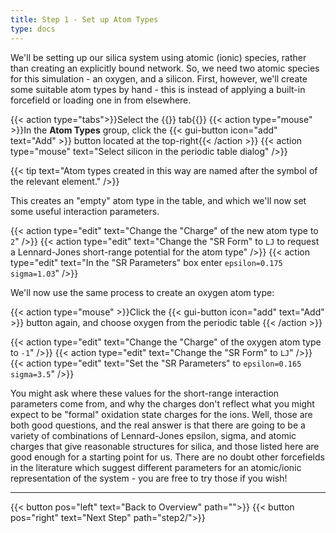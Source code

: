 ```yaml
---
title: Step 1 - Set up Atom Types
type: docs
---
```



We'll be setting up our silica system using atomic (ionic) species, rather than creating an explicitly bound network. So, we need two atomic species for this simulation - an oxygen, and a silicon. First, however, we'll create some suitable atom types by hand - this is instead of applying a built-in forcefield or loading one in from elsewhere.

{{< action type="tabs">}}Select the {{<gui-tab type="ff" text="Forcefield">}} tab{{</action>}}
{{< action type="mouse" >}}In the **Atom Types** group, click the {{< gui-button icon="add" text="Add" >}} button located at the top-right{{< /action >}}
{{< action type="mouse" text="Select silicon in the periodic table dialog" />}}

{{< tip text="Atom types created in this way are named after the symbol of the relevant element." />}}

This creates an "empty" atom type in the table, and which we'll now set some useful interaction parameters.

{{< action type="edit" text="Change the \"Charge\" of the new atom type to `2`" />}}
{{< action type="edit" text="Change the \"SR Form\" to `LJ` to request a Lennard-Jones short-range potential for the atom type" />}}
{{< action type="edit" text="In the \"SR Parameters\" box enter `epsilon=0.175 sigma=1.03`" />}}

We'll now use the same process to create an oxygen atom type:

{{< action type="mouse" >}}Click the {{< gui-button icon="add" text="Add" >}} button again, and choose oxygen from the periodic table {{< /action >}}

{{< action type="edit" text="Change the \"Charge\" of the oxygen atom type to `-1`" />}}
{{< action type="edit" text="Change the \"SR Form\" to `LJ`" />}}
{{< action type="edit" text="Set the \"SR Parameters\" to `epsilon=0.165 sigma=3.5`" />}}

You might ask where these values for the short-range interaction parameters come from, and why the charges don't reflect what you might expect to be "formal" oxidation state charges for the ions.  Well, those are both good questions, and the real answer is that there are going to be a variety of combinations of Lennard-Jones epsilon, sigma, and atomic charges that give reasonable structures for silica, and those listed here are good enough for a starting point for us.  There are no doubt other forcefields in the literature which suggest different parameters for an atomic/ionic representation of the system - you are free to try those if you wish!

* * *
{{< button pos="left" text="Back to Overview" path="">}}
{{< button pos="right" text="Next Step" path="step2/">}}
